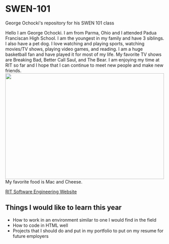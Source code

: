 # SWEN-101
George Ochocki's repository for his SWEN 101 class

<body>
Hello I am George Ochocki. I am from Parma, Ohio and I attended Padua Franciscan High School. I am the youngest in my family and have 3 siblings. I also have a pet dog. I love watching and playing sports, watching movies/TV shows, playing video games, and reading. I am a huge basketball fan and have played it for most of my life. My favorite TV shows are Breaking Bad, Better Call Saul, and The Bear. I am enjoying my time at RIT so far and I hope that I can continue to meet new people and make new friends. 


<img src="https://food.fnr.sndimg.com/content/dam/images/food/fullset/2020/05/11/GettyImages_mac-and-cheese_s4x3.jpg.rend.hgtvcom.1280.1280.suffix/1589228187607.jpeg" width="500" height="333">
</body>
My favorite food is Mac and Cheese. 

<a href="https://www.rit.edu/computing/department-software-engineering">RIT Software Engineering Website</a> 
<body>
<h2>Things I would like to learn this year</h2>
<ul>
  <li>How to work in an environment similar to one I would find in the field</li>
  <li>How to code in HTML well</li>
  <li>Projects that I should do and put in my portfolio to put on my resume for future employers</li>
</ul>  

</body>
